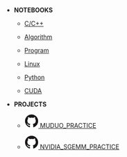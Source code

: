 <!-- markdownlint-disable-next-line first-line-heading -->

- **NOTEBOOKS**

  - [C/C++](cpp/)

  - [Algorithm]()

  - [Program]()

  - [Linux]()

  - [Python]()

  - [CUDA]()

- **PROJECTS**

  - [![](icons/github.svg) MUDUO_PRACTICE](https://github.com/jhildenbiddle/docsify-themeable)

  - [![](icons/github.svg) NVIDIA_SGEMM_PRACTICE](https://www.npmjs.com/package/docsify-themeable)

